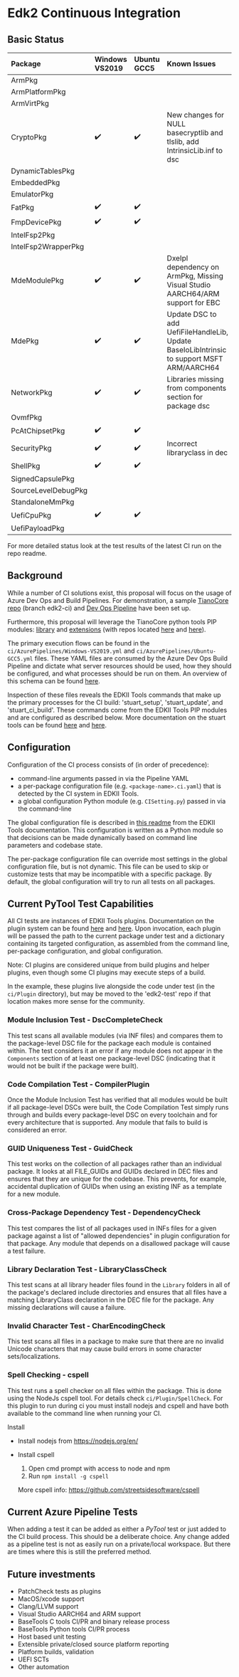 # Edk2 Continuous Integration

## Basic Status

| Package | Windows VS2019 | Ubuntu GCC5 | Known Issues |
| :----   | :-----         | :----       | :---         |
|ArmPkg | | |
|ArmPlatformPkg |||
|ArmVirtPkg |||
|CryptoPkg | :heavy_check_mark: | :heavy_check_mark:  | New changes for NULL basecryptlib and tlslib, add IntrinsicLib.inf to dsc|
|DynamicTablesPkg |||
|EmbeddedPkg |||
|EmulatorPkg |||
|FatPkg|:heavy_check_mark:|:heavy_check_mark:||
|FmpDevicePkg|:heavy_check_mark:|:heavy_check_mark:||
|IntelFsp2Pkg|||
|IntelFsp2WrapperPkg|||
| MdeModulePkg | :heavy_check_mark: |:heavy_check_mark: |DxeIpl dependency on ArmPkg, Missing Visual Studio AARCH64/ARM support for EBC |
|MdePkg | :heavy_check_mark: |:heavy_check_mark: | Update DSC to add UefiFileHandleLib, Update BaseIoLibIntrinsic to support MSFT ARM/AARCH64|
|NetworkPkg | :heavy_check_mark: |:heavy_check_mark:| Libraries missing from components section for package dsc|
|OvmfPkg |||
|PcAtChipsetPkg | :heavy_check_mark: |:heavy_check_mark:|
|SecurityPkg|:heavy_check_mark:|:heavy_check_mark:| Incorrect libraryclass in dec|
|ShellPkg | :heavy_check_mark: |:heavy_check_mark:||
|SignedCapsulePkg|||
|SourceLevelDebugPkg|||
|StandaloneMmPkg|||
|UefiCpuPkg | :heavy_check_mark: |:heavy_check_mark: ||
|UefiPayloadPkg|||

For more detailed status look at the test results of the latest CI run on the repo readme.

## Background

While a number of CI solutions exist, this proposal will focus on the usage of Azure Dev Ops and Build Pipelines. For demonstration, a sample [TianoCore repo](https://github.com/tianocore/edk2-staging.git) (branch edk2-ci) and [Dev Ops Pipeline](https://dev.azure.com/tianocore/edk2-ci-play/_build?definitionId=14) have been set up.

Furthermore, this proposal will leverage the TianoCore python tools PIP modules: [library](https://pypi.org/project/edk2-pytool-library/) and [extensions](https://pypi.org/project/edk2-pytool-extensions/) (with repos located [here](https://github.com/tianocore/edk2-pytool-library) and [here](https://github.com/tianocore/edk2-pytool-extensions)).

The primary execution flows can be found in the `ci/AzurePipelines/Windows-VS2019.yml` and `ci/AzurePipelines/Ubuntu-GCC5.yml` files. These YAML files are consumed by the Azure Dev Ops Build Pipeline and dictate what server resources should be used, how they should be configured, and what processes should be run on them. An overview of this schema can be found [here](https://docs.microsoft.com/en-us/azure/devops/pipelines/yaml-schema?view=azure-devops&tabs=schema).

Inspection of these files reveals the EDKII Tools commands that make up the primary processes for the CI build: 'stuart_setup', 'stuart_update', and 'stuart_ci_build'. These commands come from the EDKII Tools PIP modules and are configured as described below. More documentation on the stuart tools can be found [here](https://github.com/tianocore/edk2-pytool-extensions/blob/master/docs/using.md) and [here](https://github.com/tianocore/edk2-pytool-extensions/blob/master/docs/features/feature_invocables.md).

## Configuration

Configuration of the CI process consists of (in order of precedence):

* command-line arguments passed in via the Pipeline YAML
* a per-package configuration file (e.g. `<package-name>.ci.yaml`) that is detected by the CI system in EDKII Tools.
* a global configuration Python module (e.g. `CISetting.py`) passed in via the command-line

The global configuration file is described in [this readme](https://github.com/tianocore/edk2-pytool-extensions/blob/master/docs/usability/using_settings_manager.md) from the EDKII Tools documentation. This configuration is written as a Python module so that decisions can be made dynamically based on command line parameters and codebase state.

The per-package configuration file can override most settings in the global configuration file, but is not dynamic. This file can be used to skip or customize tests that may be incompatible with a specific package. By default, the global configuration will try to run all tests on all packages.

## Current PyTool Test Capabilities

All CI tests are instances of EDKII Tools plugins. Documentation on the plugin system can be found [here](https://github.com/tianocore/edk2-pytool-extensions/blob/master/docs/usability/using_plugin_manager.md) and [here](https://github.com/tianocore/edk2-pytool-extensions/blob/master/docs/features/feature_plugin_manager.md). Upon invocation, each plugin will be passed the path to the current package under test and a dictionary containing its targeted configuration, as assembled from the command line, per-package configuration, and global configuration.

Note: CI plugins are considered unique from build plugins and helper plugins, even though some CI plugins may execute steps of a build.

In the example, these plugins live alongside the code under test (in the `ci/Plugin` directory), but may be moved to the 'edk2-test' repo if that location makes more sense for the community.

### Module Inclusion Test - DscCompleteCheck

This test scans all available modules (via INF files) and compares them to the package-level DSC file for the package each module is contained within. The test considers it an error if any module does not appear in the `Components` section of at least one package-level DSC (indicating that it would not be built if the package were built).

### Code Compilation Test - CompilerPlugin

Once the Module Inclusion Test has verified that all modules would be built if all package-level DSCs were built, the Code Compilation Test simply runs through and builds every package-level DSC on every toolchain and for every architecture that is supported. Any module that fails to build is considered an error.

### GUID Uniqueness Test - GuidCheck

This test works on the collection of all packages rather than an individual package. It looks at all FILE_GUIDs and GUIDs declared in DEC files and ensures that they are unique for the codebase. This prevents, for example, accidental duplication of GUIDs when using an existing INF as a template for a new module.

### Cross-Package Dependency Test - DependencyCheck

This test compares the list of all packages used in INFs files for a given package against a list of "allowed dependencies" in plugin configuration for that package. Any module that depends on a disallowed package will cause a test failure.

### Library Declaration Test - LibraryClassCheck

This test scans at all library header files found in the `Library` folders in all of the package's declared include directories and ensures that all files have a matching LibraryClass declaration in the DEC file for the package. Any missing declarations will cause a failure.

### Invalid Character Test - CharEncodingCheck

This test scans all files in a package to make sure that there are no invalid Unicode characters that may cause build errors in some character sets/localizations.

### Spell Checking - cspell

This test runs a spell checker on all files within the package.  This is done using the NodeJs cspell tool.  For details check `ci/Plugin/SpellCheck`.  For this plugin to run during ci you must install nodejs and cspell and have both available to the command line when running your CI.

Install

* Install nodejs from https://nodejs.org/en/
* Install cspell
  1. Open cmd prompt with access to node and npm
  2. Run `npm install -g cspell`

  More cspell info: https://github.com/streetsidesoftware/cspell

## Current Azure Pipeline Tests

When adding a test it can be added as either a *PyTool* test or just added to the CI build process.  This should be a deliberate choice.  Any change added as a pipeline test is not as easily run on a private/local workspace.  But there are times where this is still the preferred method.

## Future investments

* PatchCheck tests as plugins
* MacOS/xcode support
* Clang/LLVM support
* Visual Studio AARCH64 and ARM support
* BaseTools C tools CI/PR and binary release process
* BaseTools Python tools CI/PR process
* Host based unit testing
* Extensible private/closed source platform reporting
* Platform builds, validation
* UEFI SCTs
* Other automation
